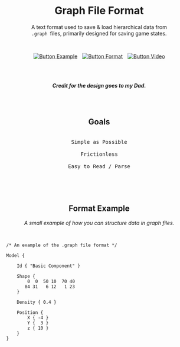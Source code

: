 
<br>

<div align = center>

# Graph File Format

A text format used to save & load hierarchical data from  
`.graph`  files, primarily designed for saving game states.

<br>

[![Button Example]][Example]  
[![Button Format]][Format]  
[![Button Video]][Video]

<br>
<br>

***Credit for the design goes to my Dad.***

<br>
<br>

## Goals

<kbd> <br> Simple as Possible <br> </kbd>  
<kbd> <br> Frictionless <br> </kbd>  
<kbd> <br> Easy to Read / Parse <br> </kbd>


<br>
<br>

## Format Example

*A small example of how you can structure data in graph files.*

</div>

<br>

```graph
/* An example of the .graph file format */

Model {
    
    Id { "Basic Component" }
    
    Shape {
        0  0  50 10  70 40
       84 31   6 12   1 23
    }
    
    Density { 0.4 }
    
    Position {
        X { -4 }
        Y {  3 }
        z { 10 }
    }
}
```

<br>


<!----------------------------------------------------------------------------->

[Example]: example.c
[Format]: Documentation/Format.md
[Video]: https://www.youtube.com/watch?v=wG0gW6viPJs


<!---------------------------------[ Buttons ]--------------------------------->

[Button Example]: https://img.shields.io/badge/Example-00B388?style=for-the-badge&logoColor=white&logo=VisualStudioCode
[Button Format]: https://img.shields.io/badge/Format-008FC7?style=for-the-badge&logoColor=white&logo=BookStack
[Button Video]: https://img.shields.io/badge/Introduction-CA4245?style=for-the-badge&logoColor=white&logo=YouTube
